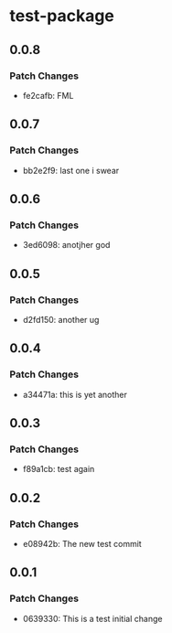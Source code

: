 # test-package

## 0.0.8

### Patch Changes

-   fe2cafb: FML

## 0.0.7

### Patch Changes

-   bb2e2f9: last one i swear

## 0.0.6

### Patch Changes

-   3ed6098: anotjher god

## 0.0.5

### Patch Changes

-   d2fd150: another ug

## 0.0.4

### Patch Changes

-   a34471a: this is yet another

## 0.0.3

### Patch Changes

-   f89a1cb: test again

## 0.0.2

### Patch Changes

-   e08942b: The new test commit

## 0.0.1

### Patch Changes

-   0639330: This is a test initial change
